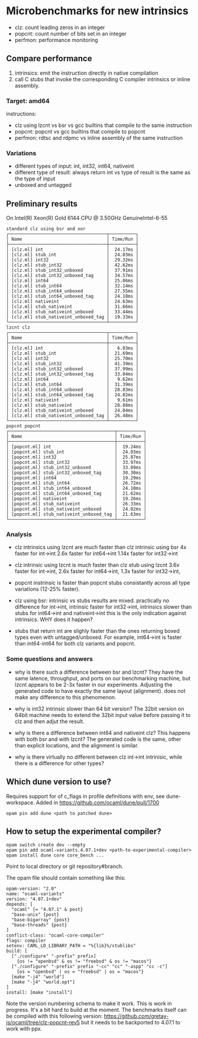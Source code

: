 # Microbenchmarks for new intrinsics

- clz: count leading zeros in an integer
- popcnt: count number of bits set in an integer
- perfmon: performance monitoring

## Compare performance
1) intrinsics: emit the instruction directly in native compilation
2) call C stubs that invoke the
corresponding C compiler intrinsics or inline assembly.

### Target: amd64
instructions:
- clz using lzcnt vs bsr vs gcc builtins that compile to the same instruction
- popcnt: popcnt vs gcc builtins that compile to popcnt
- perfmon: rdtsc and rdpmc vs inline assembly of the same instruction

### Variations
- different types of input: int, int32, int64, nativeint
- different type of result: always return int vs type of result is the same
as the type of input
- unboxed and untagged


## Preliminary results

On Intel(R) Xeon(R) Gold 6144 CPU @ 3.50GHz
GenuineIntel-6-55
```
standard clz using bsr and xor
┌─────────────────────────────────────┬──────────┐
│ Name                                │ Time/Run │
├─────────────────────────────────────┼──────────┤
│ [clz.ml] int                        │  24.17ms │
│ [clz.ml] stub_int                   │  24.03ms │
│ [clz.ml] int32                      │  29.32ms │
│ [clz.ml] stub_int32                 │  42.62ms │
│ [clz.ml] stub_int32_unboxed         │  37.91ms │
│ [clz.ml] stub_int32_unboxed_tag     │  34.57ms │
│ [clz.ml] int64                      │  25.06ms │
│ [clz.ml] stub_int64                 │  32.14ms │
│ [clz.ml] stub_int64_unboxed         │  27.55ms │
│ [clz.ml] stub_int64_unboxed_tag     │  24.18ms │
│ [clz.ml] nativeint                  │  24.63ms │
│ [clz.ml] stub_nativeint             │  31.66ms │
│ [clz.ml] stub_nativeint_unboxed     │  33.44ms │
│ [clz.ml] stub_nativeint_unboxed_tag │  19.33ms │
└─────────────────────────────────────┴──────────┘
lzcnt clz
┌─────────────────────────────────────┬──────────┐
│ Name                                │ Time/Run │
├─────────────────────────────────────┼──────────┤
│ [clz.ml] int                        │   6.03ms │
│ [clz.ml] stub_int                   │  21.69ms │
│ [clz.ml] int32                      │  25.70ms │
│ [clz.ml] stub_int32                 │  41.39ms │
│ [clz.ml] stub_int32_unboxed         │  37.99ms │
│ [clz.ml] stub_int32_unboxed_tag     │  33.04ms │
│ [clz.ml] int64                      │   9.62ms │
│ [clz.ml] stub_int64                 │  31.39ms │
│ [clz.ml] stub_int64_unboxed         │  28.83ms │
│ [clz.ml] stub_int64_unboxed_tag     │  24.02ms │
│ [clz.ml] nativeint                  │   9.61ms │
│ [clz.ml] stub_nativeint             │  28.88ms │
│ [clz.ml] stub_nativeint_unboxed     │  24.04ms │
│ [clz.ml] stub_nativeint_unboxed_tag │  26.48ms │
└─────────────────────────────────────┴──────────┘
popcnt popcnt
┌────────────────────────────────────────┬──────────┐
│ Name                                   │ Time/Run │
├────────────────────────────────────────┼──────────┤
│ [popcnt.ml] int                        │  19.24ms │
│ [popcnt.ml] stub_int                   │  24.03ms │
│ [popcnt.ml] int32                      │  25.87ms │
│ [popcnt.ml] stub_int32                 │  33.97ms │
│ [popcnt.ml] stub_int32_unboxed         │  33.89ms │
│ [popcnt.ml] stub_int32_unboxed_tag     │  30.30ms │
│ [popcnt.ml] int64                      │  19.29ms │
│ [popcnt.ml] stub_int64                 │  26.72ms │
│ [popcnt.ml] stub_int64_unboxed         │  24.10ms │
│ [popcnt.ml] stub_int64_unboxed_tag     │  21.62ms │
│ [popcnt.ml] nativeint                  │  19.26ms │
│ [popcnt.ml] stub_nativeint             │  26.33ms │
│ [popcnt.ml] stub_nativeint_unboxed     │  24.02ms │
│ [popcnt.ml] stub_nativeint_unboxed_tag │  21.63ms │
└────────────────────────────────────────┴──────────┘

```

### Analysis

- clz intrinsics using lzcnt are much faster than clz intrinsic using bsr
  4x faster for int->int
  2.6x faster for int64->int
  1.14x faster for int32->int

- clz intrinsic using lzcnt is much faster than clz stub using lzcnt
  3.6x faster for int->int,
  2.6x faster for int64->int,
  1.3x faster for int32->int,

- popcnt instrinsic is faster than popcnt stubs consistantly across
  all type variations (12-25% faster).

- clz using bsr: intrinsic vs stubs results are mixed.
  practically no difference for int->int,
  intrinsic faster for int32->int,
  intrinsics slower than stubs for int64->int and nativeint->int
  this is the only indication against intrinsics. WHY does it happen?

- stubs that return int are slighly faster than the ones returning
  boxed types even with untagged/unboxed.
  For example, int64->int is faster than int64-int64
  for both clz variants and popcnt.

### Some questions and answers

  - why is there such a difference between bsr and lzcnt?
  They have the same latence, throughput, and ports on our
  benchmarking machine, but lzcnt appears to be 2-3x faster
  in our experiments.
  Adjusting the generated code to have exactly the same layout
  (alignment).
  does not make any difference to this phenomenon.

- why is int32 intrinsic slower than 64 bit version?
  The 32bit version on 64bit machine needs to extend the 32bit input
  value before passing it to clz and then adjut the result.

- why is there a difference between int64 and nativeint clz? This
  happens with both bsr and with lzcnt?
  The generated code is the same, other than explicit locations,
  and the alignment is similar.

- why is there virtually no different between clz int->int
  intrinisic, while there is a difference for other types?

## Which dune version to use?

Requires support for of c_flags in profile definitions
with env, see dune-workspace.
Added in https://github.com/ocaml/dune/pull/1700

```
opam pin add dune <path to patched dune>
```

## How to setup the experimental compiler?

```
opam switch create dev --empty
opam pin add ocaml-variants.4.07.1+dev <path-to-experimental-compiler>
opam install dune core core_bench ...
```

Point <path-to-experimental-compiler> to local directory or git repository#branch.

The opam file should contain something like this:

```
opam-version: "2.0"
name: "ocaml-variants"
version: "4.07.1+dev"
depends: [
  "ocaml" {= "4.07.1" & post}
  "base-unix" {post}
  "base-bigarray" {post}
  "base-threads" {post}
]
conflict-class: "ocaml-core-compiler"
flags: compiler
setenv: CAML_LD_LIBRARY_PATH = "%{lib}%/stublibs"
build: [
  ["./configure" "-prefix" prefix]
    {os != "openbsd" & os != "freebsd" & os != "macos"}
  ["./configure" "-prefix" prefix "-cc" "cc" "-aspp" "cc -c"]
    {os = "openbsd" | os = "freebsd" | os = "macos"}
  [make "-j4" "world"]
  [make "-j4" "world.opt"]
]
install: [make "install"]
```

Note the version numbering schema to make it work.
This is work in progress. It's a bit hard to build at the moment.
The benchmarks itself can be compiled with this following version:
https://github.com/gretay-js/ocaml/tree/clz-popcnt-rev5
but it needs to be backported to 4.07.1 to work with ppx.

